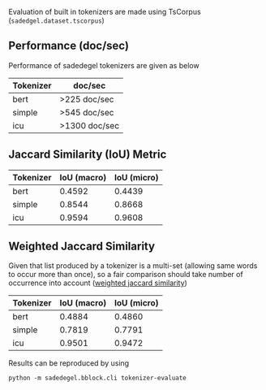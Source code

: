 Evaluation of built in tokenizers are made using TsCorpus (`sadedgel.dataset.tscorpus`)

## Performance (doc/sec)

Performance of sadedegel tokenizers are given as below

| Tokenizer       |   doc/sec |   
|-----------------|---------------|
| bert            |      >225 doc/sec | 
| simple          |      >545 doc/sec   |
| icu             |      >1300 doc/sec   |

## Jaccard Similarity (IoU) Metric

| Tokenizer       |   IoU (macro) |   IoU (micro) |   
|-----------------|---------------|---------------|
| bert            |      0.4592   | 0.4439        |  
| simple          |      0.8544   | 0.8668        |
| icu             |      0.9594   | 0.9608        |

## Weighted Jaccard Similarity

Given that list produced by a tokenizer is a multi-set (allowing same words to occur more than once), so a fair
comparison should take number of occurrence into
account ([weighted jaccard similarity](https://en.wikipedia.org/wiki/Jaccard_index#Weighted_Jaccard_similarity_and_distance))

| Tokenizer       |   IoU (macro)|   IoU (micro) |   
|-----------------|--------------|---------------|
| bert            |    0.4884    | 0.4860        |  
| simple          |    0.7819    | 0.7791        |
| icu             |    0.9501    | 0.9472        |

Results can be reproduced by using

`python -m sadedegel.bblock.cli tokenizer-evaluate`   